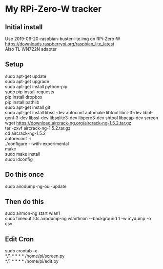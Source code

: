 # My RPi-Zero-W tracker
## Initial install
Use 2019-06-20-raspbian-buster-lite.img on RPi-Zero-W https://downloads.raspberrypi.org/raspbian_lite_latest</br>
Also TL-WN722N adapter </br>
## Setup
sudo apt-get update </br>
sudo apt-get upgrade </br>
sudo apt-get install python-pip </br>
sudo pip install requests </br>
pip install dropbox </br>
pip install pathlib </br>
sudo apt-get install git </br>
sudo apt-get install libssl-dev autoconf automake libtool libnl-3-dev libnl-genl-3-dev libssl-dev libsqlite3-dev libpcre3-dev shtool libpcap-dev screen </br>
wget https://download.aircrack-ng.org/aircrack-ng-1.5.2.tar.gz </br>
tar -zxvf aircrack-ng-1.5.2.tar.gz </br>
cd aircrack-ng-1.5.2 </br>
autoreconf -i </br>
./configure --with-experimental </br>
make </br>
sudo make install </br>
sudo ldconfig </br>
## Do this once
sudo airodump-ng-oui-update </br>
## Then do this
sudo airmon-ng start wlan1 </br>
sudo timeout 10s airodump-ng wlan1mon --background 1 -w mydump -o csv </br>
## Edit Cron
sudo crontab -e </br>
*/1 * * * * /home/pi/screen.py </br>
*/1 * * * * /home/pi/edit.py </br>
